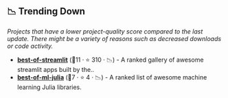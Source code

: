 ## 📉 Trending Down

_Projects that have a lower project-quality score compared to the last update. There might be a variety of reasons such as decreased downloads or code activity._

- <b><a href="https://github.com/jrieke/best-of-streamlit">best-of-streamlit</a></b> (🥉11 ·  ⭐ 310 · 📉) - A ranked gallery of awesome streamlit apps built by the.. <code><img src="https://www.python.org/static/favicon.ico" style="display:inline;" width="13" height="13"></code>
- <b><a href="https://github.com/e-tornike/best-of-ml-julia">best-of-ml-julia</a></b> (🥉7 ·  ⭐ 4 · 📉) - A ranked list of awesome machine learning Julia libraries.

